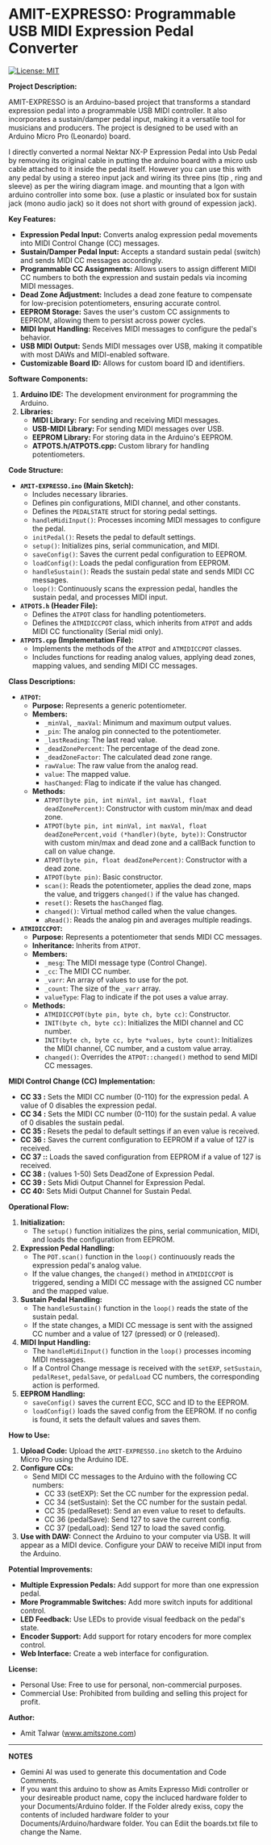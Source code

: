 # AMIT-EXPRESSO: Programmable USB MIDI Expression Pedal Converter

[![License: MIT](https://img.shields.io/badge/License-MIT-yellow.svg)](https://opensource.org/licenses/MIT)

**Project Description:**

AMIT-EXPRESSO is an Arduino-based project that transforms a standard expression pedal into a programmable USB MIDI controller. It also incorporates a sustain/damper pedal input, making it a versatile tool for musicians and producers. The project is designed to be used with an Arduino Micro Pro (Leonardo) board.

I directly converted a normal Nektar NX-P Expression Pedal into Usb Pedal by removing its original cable in putting the arduino board with a micro usb cable attached to it inside the pedal itself. However you can use this with any pedal by using a stereo input jack and wiring its three pins (tip , ring and sleeve) as per the wiring diagram image. and mounting that a lgon with arduino controller into some box. (use a plastic or insulated box for sustain jack (mono audio jack) so it does not short with ground of expession jack).


**Key Features:**

*   **Expression Pedal Input:** Converts analog expression pedal movements into MIDI Control Change (CC) messages.
*   **Sustain/Damper Pedal Input:** Accepts a standard sustain pedal (switch) and sends MIDI CC messages accordingly.
*   **Programmable CC Assignments:** Allows users to assign different MIDI CC numbers to both the expression and sustain pedals via incoming MIDI messages.
*   **Dead Zone Adjustment:** Includes a dead zone feature to compensate for low-precision potentiometers, ensuring accurate control.
*   **EEPROM Storage:** Saves the user's custom CC assignments to EEPROM, allowing them to persist across power cycles.
*   **MIDI Input Handling:** Receives MIDI messages to configure the pedal's behavior.
*   **USB MIDI Output:** Sends MIDI messages over USB, making it compatible with most DAWs and MIDI-enabled software.
* **Customizable Board ID:** Allows for custom board ID and identifiers.

**Software Components:**

1.  **Arduino IDE:** The development environment for programming the Arduino.
2.  **Libraries:**
    *   **MIDI Library:** For sending and receiving MIDI messages.
    *   **USB-MIDI Library:** For sending MIDI messages over USB.
    *   **EEPROM Library:** For storing data in the Arduino's EEPROM.
    * **ATPOTS.h/ATPOTS.cpp:** Custom library for handling potentiometers.

**Code Structure:**

*   **`AMIT-EXPRESSO.ino` (Main Sketch):**
    *   Includes necessary libraries.
    *   Defines pin configurations, MIDI channel, and other constants.
    *   Defines the `PEDALSTATE` struct for storing pedal settings.
    *   `handleMidiInput()`: Processes incoming MIDI messages to configure the pedal.
    *   `initPedal()`: Resets the pedal to default settings.
    *   `setup()`: Initializes pins, serial communication, and MIDI.
    *   `saveConfig()`: Saves the current pedal configuration to EEPROM.
    *   `loadConfig()`: Loads the pedal configuration from EEPROM.
    *   `handleSustain()`: Reads the sustain pedal state and sends MIDI CC messages.
    *   `loop()`: Continuously scans the expression pedal, handles the sustain pedal, and processes MIDI input.
*   **`ATPOTS.h` (Header File):**
    *   Defines the `ATPOT` class for handling potentiometers.
    *   Defines the `ATMIDICCPOT` class, which inherits from `ATPOT` and adds MIDI CC functionality (Serial midi only).
*   **`ATPOTS.cpp` (Implementation File):**
    *   Implements the methods of the `ATPOT` and `ATMIDICCPOT` classes.
    *   Includes functions for reading analog values, applying dead zones, mapping values, and sending MIDI CC messages.

**Class Descriptions:**

*   **`ATPOT`:**
    *   **Purpose:** Represents a generic potentiometer.
    *   **Members:**
        *   `_minVal`, `_maxVal`: Minimum and maximum output values.
        *   `_pin`: The analog pin connected to the potentiometer.
        *   `_lastReading`: The last read value.
        *   `_deadZonePercent`: The percentage of the dead zone.
        *   `_deadZoneFactor`: The calculated dead zone range.
        * `rawValue`: The raw value from the analog read.
        * `value`: The mapped value.
        * `hasChanged`: Flag to indicate if the value has changed.
    *   **Methods:**
        *   `ATPOT(byte pin, int minVal, int maxVal, float deadZonePercent)`: Constructor with custom min/max and dead zone.
        *   `ATPOT(byte pin, int minVal, int maxVal, float deadZonePercent,void (*handler)(byte, byte))`: Constructor with custom min/max and dead zone and a callBack function to call on value change.
        *   `ATPOT(byte pin, float deadZonePercent)`: Constructor with a dead zone.
        *   `ATPOT(byte pin)`: Basic constructor.
        *   `scan()`: Reads the potentiometer, applies the dead zone, maps the value, and triggers `changed()` if the value has changed.
        *   `reset()`: Resets the `hasChanged` flag.
        *   `changed()`: Virtual method called when the value changes.
        *   `aRead()`: Reads the analog pin and averages multiple readings.
*   **`ATMIDICCPOT`:**
    *   **Purpose:** Represents a potentiometer that sends MIDI CC messages.
    *   **Inheritance:** Inherits from `ATPOT`.
    *   **Members:**
        *   `_mesg`: The MIDI message type (Control Change).
        *   `_cc`: The MIDI CC number.
        *   `_varr`: An array of values to use for the pot.
        *   `_count`: The size of the `_varr` array.
        * `valueType`: Flag to indicate if the pot uses a value array.
    *   **Methods:**
        *   `ATMIDICCPOT(byte pin, byte ch, byte cc)`: Constructor.
        *   `INIT(byte ch, byte cc)`: Initializes the MIDI channel and CC number.
        *   `INIT(byte ch, byte cc, byte *values, byte count)`: Initializes the MIDI channel, CC number, and a custom value array.
        *   `changed()`: Overrides the `ATPOT::changed()` method to send MIDI CC messages.

**MIDI Control Change (CC) Implementation:**

*   **CC 33 :** Sets the MIDI CC number (0-110) for the expression pedal. A value of 0 disables the expression pedal.
*   **CC 34 :** Sets the MIDI CC number (0-110) for the sustain pedal. A value of 0 disables the sustain pedal.
*   **CC 35 :** Resets the pedal to default settings if an even value is received.
*   **CC 36 :** Saves the current configuration to EEPROM if a value of 127 is received.
*   **CC 37 ::** Loads the saved configuration from EEPROM if a value of 127 is received.
*   **CC 38 :**  (values 1-50) Sets DeadZone of Expression Pedal.
*   **CC 39 :** Sets Midi Output Channel for Expression Pedal.
*   **CC 40:** Sets Midi Output Channel for Sustain Pedal.

**Operational Flow:**

1.  **Initialization:**
    *   The `setup()` function initializes the pins, serial communication, MIDI, and loads the configuration from EEPROM.
2.  **Expression Pedal Handling:**
    *   The `POT.scan()` function in the `loop()` continuously reads the expression pedal's analog value.
    *   If the value changes, the `changed()` method in `ATMIDICCPOT` is triggered, sending a MIDI CC message with the assigned CC number and the mapped value.
3.  **Sustain Pedal Handling:**
    *   The `handleSustain()` function in the `loop()` reads the state of the sustain pedal.
    *   If the state changes, a MIDI CC message is sent with the assigned CC number and a value of 127 (pressed) or 0 (released).
4.  **MIDI Input Handling:**
    *   The `handleMidiInput()` function in the `loop()` processes incoming MIDI messages.
    *   If a Control Change message is received with the `setEXP`, `setSustain`, `pedalReset`, `pedalSave`, or `pedalLoad` CC numbers, the corresponding action is performed.
5. **EEPROM Handling:**
    * `saveConfig()` saves the current ECC, SCC and ID to the EEPROM.
    * `loadConfig()` loads the saved config from the EEPROM. If no config is found, it sets the default values and saves them.

**How to Use:**

1.  **Upload Code:** Upload the `AMIT-EXPRESSO.ino` sketch to the Arduino Micro Pro using the Arduino IDE.
2.  **Configure CCs:**
    *   Send MIDI CC messages to the Arduino with the following CC numbers:
        *   CC 33 (setEXP): Set the CC number for the expression pedal.
        *   CC 34 (setSustain): Set the CC number for the sustain pedal.
        *   CC 35 (pedalReset): Send an even value to reset to defaults.
        *   CC 36 (pedalSave): Send 127 to save the current config.
        *   CC 37 (pedalLoad): Send 127 to load the saved config.
3.  **Use with DAW:** Connect the Arduino to your computer via USB. It will appear as a MIDI device. Configure your DAW to receive MIDI input from the Arduino.

**Potential Improvements:**

*   **Multiple Expression Pedals:** Add support for more than one expression pedal.
*   **More Programmable Switches:** Add more switch inputs for additional control.
*   **LED Feedback:** Use LEDs to provide visual feedback on the pedal's state.
*   **Encoder Support:** Add support for rotary encoders for more complex control.
* **Web Interface:** Create a web interface for configuration.

**License:**

*   Personal Use: Free to use for personal, non-commercial purposes.
*   Commercial Use: Prohibited from building and selling this project for profit.

**Author:**

*   Amit Talwar (www.amitszone.com)

---

**NOTES**
*   Gemini AI was used to generate this documentation and Code Comments.
*   If you want this arduino to show as Amits Expresso Midi controller or your desireable product name, copy the incluced hardware folder to your Documents/Arduino folder. If the Folder alredy exiss, copy the contents of included hardware folder to your Documents/Arduino/hardware folder. You can Ediit the boards.txt file to change the Name.